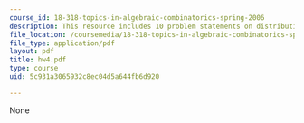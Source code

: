 ```yaml
---
course_id: 18-318-topics-in-algebraic-combinatorics-spring-2006
description: This resource includes 10 problem statements on distributive lattice.
file_location: /coursemedia/18-318-topics-in-algebraic-combinatorics-spring-2006/5c931a3065932c8ec04d5a644fb6d920_hw4.pdf
file_type: application/pdf
layout: pdf
title: hw4.pdf
type: course
uid: 5c931a3065932c8ec04d5a644fb6d920

---
```

None